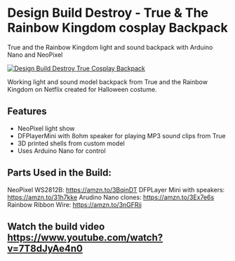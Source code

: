 # Design Build Destroy - True & The Rainbow Kingdom cosplay Backpack
True and the Rainbow Kingdom light and sound backpack with Arduino Nano and NeoPixel

[![Design Build Destroy True Cosplay Backpack](http://img.youtube.com/vi/7T8dJyAe4n0/0.jpg)](https://www.youtube.com/watch?v=7T8dJyAe4n0)

Working light and sound model backpack from True and the Rainbow Kingdom on Netflix created for Halloween costume.

## Features
- NeoPixel light show
- DFPlayerMini with 8ohm speaker for playing MP3 sound clips from True
- 3D printed shells from custom model
- Uses Arduino Nano for control

## Parts Used in the Build:
NeoPixel WS2812B: https://amzn.to/3BqinDT
DFPLayer Mini with speakers: https://amzn.to/31h7kke
Arudino Nano clones: https://amzn.to/3Ex7e6s
Rainbow Ribbon Wire: https://amzn.to/3nGFRjj

## Watch the build video https://www.youtube.com/watch?v=7T8dJyAe4n0


